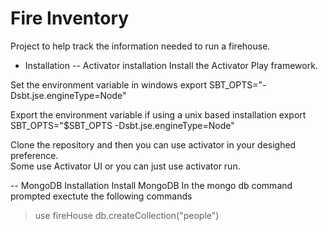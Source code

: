 Fire Inventory
=================================

Project to help track the information needed to run a firehouse.


- Installation
-- Activator installation
Install the Activator Play framework.

Set the environment variable in windows
export SBT_OPTS="-Dsbt.jse.engineType=Node"

Export the environment variable if using a unix based installation
export SBT_OPTS="$SBT_OPTS -Dsbt.jse.engineType=Node"

Clone the repository and then you can use activator in your desighed preference.  
Some use Activator UI or you can just use activator run.

-- MongoDB Installation
Install MongoDB
In the mongo db command prompted exectute the following commands
> use fireHouse
> db.createCollection("people")